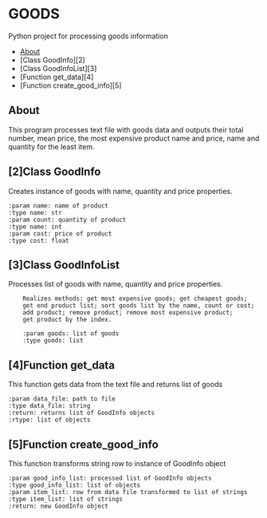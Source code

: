 # GOODS
Python project for processing goods information

- [About](#1)
- [Class GoodInfo][2]
- [Class GoodInfoList][3]
- [Function get_data][4]
- [Function create_good_info][5]

## <a name="1">About</a>
This program processes text file with goods data
and outputs their total number, mean price,
the most expensive product name and price,
name and quantity for the least item.

## [2]Class GoodInfo
Creates instance of goods with name, quantity and price properties.

    :param name: name of product
    :type name: str
    :param count: quantity of product
    :type name: int
    :param cost: price of product
    :type cost: float
  
## [3]Class GoodInfoList
 Processes list of goods with name, quantity and price properties.

        Realizes methods: get most expensive goods; get cheapest goods;
        get end product list; sort goods list by the name, count or cost;
        add product; remove product; remove most expensive product;
        get product by the index.

        :param goods: list of goods
        :type goods: list
        
## [4]Function get_data
This function gets data from the text file and returns list of goods

    :param data_file: path to file
    :type data_file: string
    :return: returns list of GoodInfo objects
    :rtype: list of objects
    
## [5]Function create_good_info
This function transforms string row to instance of GoodInfo object

    :param good_info_list: processed list of GoodInfo objects
    :type good_info_list: list of objects
    :param item_list: row from data file transformed to list of strings
    :type item_list: list of strings
    :return: new GoodInfo object
